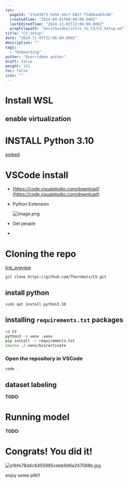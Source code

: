 ```yaml
---
sys:
  pageId: "17ed3673-5e94-44cf-b817-f54bbaa03c06"
  createdTime: "2024-09-01T00:08:00.000Z"
  lastEditedTime: "2024-11-03T22:06:00.000Z"
  propFilepath: "docs/Guides/intro_to_CV/CV_Setup.md"
title: "CV_Setup"
date: "2024-11-03T22:06:00.000Z"
description: ""
tags:
  - "Onboarding"
author: "Overridden author"
draft: false
weight: 161
toc: false
icon: ""
---
```


# Install WSL

## enable virtualization

# INSTALL Python 3.10

[embed](https://www.rose-hulman.edu/class/csse/csse132/2425a/labs/prelab1-wsl2.html)

# VSCode install

- [https://code.visualstudio.com/download](https://code.visualstudio.com/download)
- Python Extension

	![image.png](https://prod-files-secure.s3.us-west-2.amazonaws.com/d518164a-d88e-44d1-a4ee-3adb3bd8bce0/d82b6650-a5e4-4d3c-b8c9-93d817dae00e/image.png?X-Amz-Algorithm=AWS4-HMAC-SHA256&X-Amz-Content-Sha256=UNSIGNED-PAYLOAD&X-Amz-Credential=ASIAZI2LB4662NK7P5WN%2F20250225%2Fus-west-2%2Fs3%2Faws4_request&X-Amz-Date=20250225T070828Z&X-Amz-Expires=3600&X-Amz-Security-Token=IQoJb3JpZ2luX2VjEAcaCXVzLXdlc3QtMiJHMEUCIE%2FcI%2FEBAu%2ByU119kznoFOcZ9DjybIgC3UH%2Bfl3WI3BQAiEAr8Xf23c%2B3snY3lshaLBNndCEHBkJxZFzZ%2B1V3Cun3O0q%2FwMIQBAAGgw2Mzc0MjMxODM4MDUiDENBGEEXreDitGktxSrcAyQK0Io3uiC57ENxd%2Fkqw2mDbo5fwjilm7Uug0ipmms3sRUSykrVlKDDabKECG2Tma0K%2FHomWpw5hNKoJ%2BmnOK%2F7xFsQe7UiG262H3bjj%2FSNDU%2BUbrCQvqCbLidtLpypQmRWvz%2FM9um%2BRHc503YFp6NDL9b4UuweQMHHgu0EQn%2F%2BSUm0qWZRhOsLSRW6AFGWGPCnmrt9k41J7hvTaAiD16wC%2Fmqnl0HT5OpHaY9XqJvPECnb02OTWdIVKunP8uZr%2BBW5XRZeRU5R%2BAq%2Bbnc0WUwFA1xdrwOgZJ0fZgbYnnqpDLLcKtbjQfSUs%2BTDZAeFM4md%2BNLqCNq6ieELL2BdN%2F0LNjwEJ%2Bpv7CMxca6u2WPHuJG1iko8E%2B5EsjQMiwVjW7%2B7xYJRwEQKezTeSSx3fhE7m3E2xxSvcz%2BI7Y9Fq2jFrvEInrL%2FvtrTAhMiUioZKImtTAiNL0ttZn68ujXxUBr6d7Ae%2FO6cCn85kWjT2iarf2hZU%2BextSMrAspf2DZEuDbTr9XJwIsCqRp8z0vGTLF3VOVq3044OeawVl7YdfzHiV7pedEdzsw%2BIt3Ik0Oj5Fg3rBsa8QWt5boeYN3mSbRyvVsUps8rUMAQIAzcHZO%2BRZXGRxQ4xq6n%2BgDXMMTL9b0GOqUBfVVvYmiy%2BxFv68uXP2ERB2NgyagMqvmjFHtGGxFUeZlJF5YkD5xVPeUgNhyfGlZMPFgTq4izOYl5%2ByfGgVc7w1pNmYjjMuWVxxDnvbTRyppUUOMmlm5CODNA1jZZk0PHFvkIsf4ABXsF9brZLPUNFdGJKYuG0CCophpndJFeNUuiEzWPJcKielIPEelN7QPXgTzAZIqIfwn2QaIYln%2FoOc%2FzSpjs&X-Amz-Signature=ad69c2bc48ee31f1c191b8857d01eff43e54893824a012e349f33a66b738262d&X-Amz-SignedHeaders=host&x-id=GetObject)
- Get people
- 

# Cloning the repo

[link_preview](https://github.com/Thornbots/CV/)

```bash
git clone https://github.com/Thornbots/CV.git
```

## install python

```bash
sudo apt install python3.10
```

## installing `requirements.txt` packages

```bash
cd CV
python3 -m venv .venv
pip install -r requirements.txt
source ./.venv/bin/activate
```

### Open the repository in VSCode

```bash
code .
```

## dataset labeling  

**TODO:**

# Running model

**TODO:**

# Congrats! You did it!

![e1bfe78d4c6455985cebb9d6a247088b.jpg](https://prod-files-secure.s3.us-west-2.amazonaws.com/d518164a-d88e-44d1-a4ee-3adb3bd8bce0/7d1ce04e-65d6-40c8-814d-754280e9515a/e1bfe78d4c6455985cebb9d6a247088b.jpg?X-Amz-Algorithm=AWS4-HMAC-SHA256&X-Amz-Content-Sha256=UNSIGNED-PAYLOAD&X-Amz-Credential=ASIAZI2LB466XULA4LWU%2F20250225%2Fus-west-2%2Fs3%2Faws4_request&X-Amz-Date=20250225T070828Z&X-Amz-Expires=3600&X-Amz-Security-Token=IQoJb3JpZ2luX2VjEAcaCXVzLXdlc3QtMiJGMEQCIH5Iqhkh7sc2KWcBt7nJgzKWa5npkv7yazxrtAbSt9y%2BAiBtxhJa8%2FnvIAfB2EWuY6k1KW9ZzkwHNW7qZCmU5TaLnSr%2FAwhAEAAaDDYzNzQyMzE4MzgwNSIM7%2FJsFphhJKdRuV6nKtwDC5rPBxjJI4tj2jFH7996bFojL%2FX8VPM1LS16Stq17VVcMWuh7UhdAqKM0ZVQqwwx%2B7RzFXVLiaGkpvi%2BBDpA3ZDLrECfAZs%2FBXmNqe%2B%2Bf%2FfruztbkoOel862hbE1MURiOLqhrqjCChV2SrKDnDP38R0SzdrZVooEmbgFCT88CFAzLnXgW8Yz18xlNPKdqxy6nbm6KjTYC0gsRnuCDuv%2BuOFYHvhcigtgbuRa3RgVhAMxA6Q5KQp0b8RKbp2E3su5%2Fm2GJcXbri31Cw7l65UGuOyFxZEUy2q2Sz9k6JmvjvaSCmE698blLmW0rGCE9Hxm4JMmrSrHFd7RL4qGC7bSza2OHxTkKq8hkP0VRNoBT6G0LQBxLDkOoR5714TUtSmq2jerIB%2B2CTikySPKQVL0wOM%2FYwiq0gasf2gXhmqx9Ic0xEX7Drv6TnWEQaI5laY3BEIeXlToG1v2MXjhO6ls3bd4rXU0VZ8sqluC8vmtWkC2A7%2FovasbFMwyZ4CaMAsaHN7XW%2BlrG1DMd5R5fxH%2F8h%2Fff4Wth47sWn5DPfmmz6Y%2FhQhvGTjb94arId1sH5iYUflfXH5%2B2x07llaiY7aPStXfwngzOaelvzjttoppO0v7alH2PnrS7w0WNMYw7sr1vQY6pgF7s3TyFo%2F93Qj8f2nNEfkrnm9c8MInoIdN6NGAy2FDxg0SehBn3gqkwbk%2FGQ1kpZDRZQBu%2Fr8rIL%2F%2Bb%2BIk9Q6vgCJ5eqxdwtMsStYzQLRn%2F4Pt41R%2Fukh32GCD%2Ftv%2FJMN4%2F1vXD%2FCLAVglVqYnzqN4R14ipMt85BzgFxlKZoL07YZtdUUPcM%2B0ri2yzgkux5Id3p8ueWHUNuf%2FLZrnIUKt0Y%2FFQQ7y&X-Amz-Signature=639b0dfdada676163e02edd59114b0902f80954b0fe6288f766f6af39cf4364d&X-Amz-SignedHeaders=host&x-id=GetObject)

enjoy some pilk!!
